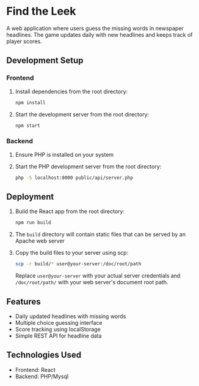 # Find the Leek

A web application where users guess the missing words in newspaper headlines. The game updates daily with new headlines and keeps track of player scores.

## Development Setup

### Frontend

1. Install dependencies from the root directory:

   ```bash
   npm install
   ```

2. Start the development server from the root directory:

   ```bash
   npm start
   ```

### Backend

1. Ensure PHP is installed on your system
2. Start the PHP development server from the root directory:

   ```bash
   php -S localhost:8000 public/api/server.php
   ```

## Deployment

1. Build the React app from the root directory:

   ```bash
   npm run build
   ```

2. The `build` directory will contain static files that can be served by an Apache web server

3. Copy the build files to your server using scp:

   ```bash
   scp -r build/* user@your-server:/doc/root/path
   ```

   Replace `user@your-server` with your actual server credentials and `/doc/root/path/` with your web server's document root path.

## Features

- Daily updated headlines with missing words
- Multiple choice guessing interface
- Score tracking using localStorage
- Simple REST API for headline data

## Technologies Used

- Frontend: React
- Backend: PHP/Mysql
